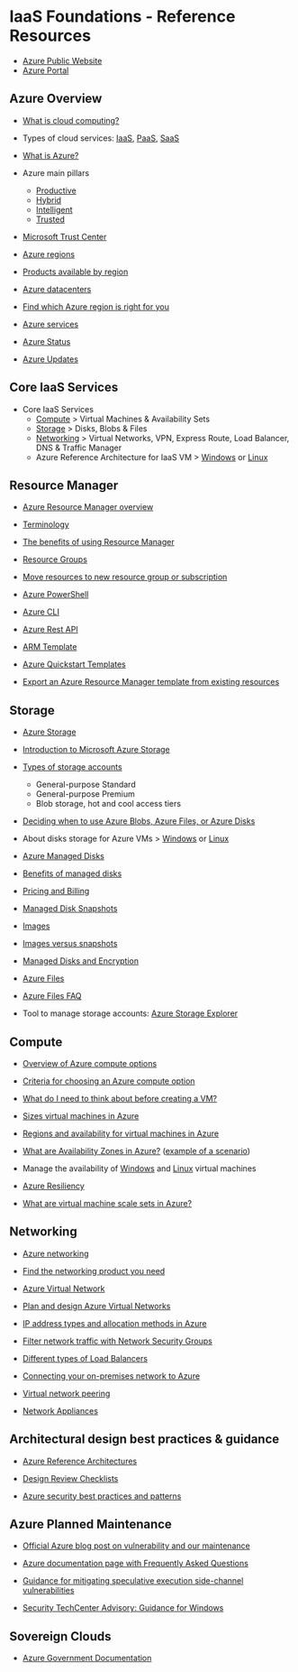# IaaS Foundations - Reference Resources

* [Azure Public Website](https://azure.microsoft.com)
* [Azure Portal](https://portal.azure.com)


## Azure Overview

* [What is cloud computing?](https://azure.microsoft.com/en-us/overview/what-is-cloud-computing/)

* Types of cloud services: [IaaS](https://azure.microsoft.com/en-us/overview/what-is-iaas/), [PaaS](https://azure.microsoft.com/en-us/overview/what-is-paas/), [SaaS](https://azure.microsoft.com/en-us/overview/what-is-saas/)
* [What is Azure?](https://azure.microsoft.com/en-us/overview/what-is-azure/) 
* Azure main pillars
  * [Productive](https://azure.microsoft.com/en-us/overview/productivity/)
  * [Hybrid](https://azure.microsoft.com/en-us/overview/hybrid-cloud/)
  * [Intelligent](https://azure.microsoft.com/en-us/overview/intelligent/)
  * [Trusted](https://azure.microsoft.com/en-us/overview/trusted-cloud/)

* [Microsoft Trust Center](https://www.microsoft.com/en-us/trustcenter) 

* [Azure regions](https://azure.microsoft.com/en-us/regions/) 
* [Products available by region](https://azure.microsoft.com/en-us/regions/)
* [Azure datacenters](https://azure.microsoft.com/en-us/overview/datacenters/)
* [Find which Azure region is right for you](https://azure.microsoft.com/en-us/overview/datacenters/how-to-choose/)
* [Azure services](https://docs.microsoft.com/en-us/azure/#pivot=products&panel=all) 

* [Azure Status](https://azure.microsoft.com/en-us/status/)

* [Azure Updates](https://azure.microsoft.com/en-gb/updates/)


## Core IaaS Services

* Core IaaS Services
    * [Compute](https://docs.microsoft.com/en-us/azure/#pivot=products&panel=Compute) > Virtual Machines & Availability Sets
    * [Storage](https://docs.microsoft.com/en-us/azure/#pivot=products&panel=storage) > Disks, Blobs & Files
    * [Networking](https://docs.microsoft.com/en-us/azure/#pivot=products&panel=network) > Virtual Networks, VPN, Express Route, Load Balancer, DNS & Traffic Manager
    * Azure Reference Architecture for IaaS VM > [Windows](https://docs.microsoft.com/en-us/azure/architecture/reference-architectures/virtual-machines-windows/) or [Linux](https://docs.microsoft.com/en-us/azure/architecture/reference-architectures/virtual-machines-linux/)


## Resource Manager

* [Azure Resource Manager overview](https://docs.microsoft.com/en-us/azure/azure-resource-manager/resource-group-overview) 
* [Terminology](https://docs.microsoft.com/en-us/azure/azure-resource-manager/resource-group-overview#terminology)
* [The benefits of using Resource Manager](https://docs.microsoft.com/en-us/azure/azure-resource-manager/resource-group-overview#the-benefits-of-using-resource-manager)
* [Resource Groups](https://docs.microsoft.com/en-us/azure/azure-resource-manager/resource-group-overview#resource-groups) 
* [Move resources to new resource group or subscription](https://docs.microsoft.com/en-us/azure/azure-resource-manager/resource-group-move-resources)

* [Azure PowerShell](https://docs.microsoft.com/en-us/powershell/azure)
* [Azure CLI](https://docs.microsoft.com/en-us/cli/azure/overview)
* [Azure Rest API](https://docs.microsoft.com/en-us/rest/api/)
* [ARM Template](https://docs.microsoft.com/en-us/azure/azure-resource-manager/resource-group-overview#template-deployment)
* [Azure Quickstart Templates](https://azure.microsoft.com/en-us/resources/templates/)
* [Export an Azure Resource Manager template from existing resources](https://docs.microsoft.com/en-us/azure/azure-resource-manager/resource-manager-export-template)


## Storage

* [Azure Storage](https://docs.microsoft.com/en-us/azure/storage/)
* [Introduction to Microsoft Azure Storage](https://docs.microsoft.com/en-us/azure/storage/common/storage-introduction)
* [Types of storage accounts](https://docs.microsoft.com/en-us/azure/storage/common/storage-introduction#types-of-storage-accounts)
  * General-purpose Standard	
  * General-purpose Premium	
  * Blob storage, hot and cool access tiers

* [Deciding when to use Azure Blobs, Azure Files, or Azure Disks](https://docs.microsoft.com/en-us/azure/storage/common/storage-decide-blobs-files-disks)

* About disks storage for Azure VMs > [Windows](https://docs.microsoft.com/en-us/azure/virtual-machines/windows/about-disks-and-vhds) or [Linux](https://docs.microsoft.com/en-us/azure/virtual-machines/linux/about-disks-and-vhds)

* [Azure Managed Disks](https://docs.microsoft.com/en-us/azure/virtual-machines/windows/managed-disks-overview)

* [Benefits of managed disks](https://docs.microsoft.com/en-us/azure/virtual-machines/windows/managed-disks-overview#benefits-of-managed-disks)

* [Pricing and Billing](https://docs.microsoft.com/en-us/azure/virtual-machines/windows/managed-disks-overview#pricing-and-billing)

* [Managed Disk Snapshots](https://docs.microsoft.com/en-us/azure/virtual-machines/windows/managed-disks-overview#managed-disk-snapshots)

* [Images](https://docs.microsoft.com/en-us/azure/virtual-machines/windows/managed-disks-overview#images)

* [Images versus snapshots](https://docs.microsoft.com/en-us/azure/virtual-machines/windows/managed-disks-overview#images-versus-snapshots)

* [Managed Disks and Encryption](https://docs.microsoft.com/en-us/azure/virtual-machines/windows/managed-disks-overview#managed-disks-and-encryption)

* [Azure Files](https://docs.microsoft.com/en-us/azure/storage/files/storage-files-introduction)

* [Azure Files FAQ](https://docs.microsoft.com/en-us/azure/storage/files/storage-files-faq)

* Tool to manage storage accounts: [Azure Storage Explorer](https://azure.microsoft.com/en-us/features/storage-explorer/)

## Compute

* [Overview of Azure compute options](https://docs.microsoft.com/en-us/azure/architecture/guide/technology-choices/compute-overview)

* [Criteria for choosing an Azure compute option](https://docs.microsoft.com/en-us/azure/architecture/guide/technology-choices/compute-comparison)

* [What do I need to think about before creating a VM?](https://docs.microsoft.com/en-us/azure/virtual-machines/windows/overview#what-do-i-need-to-think-about-before-creating-a-vm)

* [Sizes virtual machines in Azure](https://docs.microsoft.com/en-us/azure/virtual-machines/windows/sizes)

* [Regions and availability for virtual machines in Azure](https://docs.microsoft.com/en-us/azure/virtual-machines/windows/regions-and-availability)

* [What are Availability Zones in Azure?](https://docs.microsoft.com/en-us/azure/availability-zones/az-overview) ([example of a scenario](https://azure.microsoft.com/en-us/solutions/architecture/build-high-availability-into-your-bcdr-strategy/))

* Manage the availability of [Windows](https://docs.microsoft.com/en-us/azure/virtual-machines/windows/manage-availability) and [Linux](https://docs.microsoft.com/en-us/azure/virtual-machines/linux/manage-availability) virtual machines

* [Azure Resiliency](https://azure.microsoft.com/en-us/features/resiliency/)

* [What are virtual machine scale sets in Azure?](https://docs.microsoft.com/en-us/azure/virtual-machine-scale-sets/virtual-machine-scale-sets-overview)


## Networking

* [Azure networking](https://docs.microsoft.com/en-us/azure/networking/networking-overview)

* [Find the networking product you need](https://azure.microsoft.com/en-us/product-categories/networking/)

* [Azure Virtual Network](https://docs.microsoft.com/en-us/azure/virtual-network/virtual-networks-overview)

* [Plan and design Azure Virtual Networks](https://docs.microsoft.com/en-us/azure/virtual-network/virtual-network-vnet-plan-design-arm)

* [IP address types and allocation methods in Azure](https://docs.microsoft.com/en-us/azure/virtual-network/virtual-network-ip-addresses-overview-arm)

* [Filter network traffic with Network Security Groups](https://docs.microsoft.com/en-us/azure/virtual-network/virtual-networks-nsg)

* [Different types of Load Balancers](https://docs.microsoft.com/en-us/azure/application-gateway/application-gateway-introduction#load-balancer-differences)

* [Connecting your on-premises network to Azure](https://docs.microsoft.com/en-us/azure/guidance/guidance-connecting-your-on-premises-network-to-azure)

* [Virtual network peering](https://docs.microsoft.com/en-us/azure/virtual-network/virtual-network-peering-overview)

* [Network Appliances](https://azure.microsoft.com/en-us/solutions/network-appliances/)



## Architectural design best practices & guidance

* [Azure Reference Architectures](https://docs.microsoft.com/en-us/azure/architecture/reference-architectures/)

* [Design Review Checklists](https://docs.microsoft.com/en-us/azure/architecture/checklist/)

* [Azure security best practices and patterns](https://docs.microsoft.com/en-us/azure/security/security-best-practices-and-patterns)



## Azure Planned Maintenance

* [Official Azure blog post on vulnerability and our maintenance](https://azure.microsoft.com/en-us/blog/securing-azure-customers-from-cpu-vulnerability/)

* [Azure documentation page with Frequently Asked Questions](https://docs.microsoft.com/en-us/azure/virtual-machines/windows/accelerated-maintenance)

* [Guidance for mitigating speculative execution side-channel vulnerabilities](https://docs.microsoft.com/en-us/azure/virtual-machines/windows/mitigate-se)
​
* [Security TechCenter Advisory: Guidance for Windows​](https://portal.msrc.microsoft.com/en-US/security-guidance/advisory/ADV180002)



## Sovereign Clouds

* [Azure Government Documentation](https://docs.microsoft.com/en-us/azure/azure-government/)


